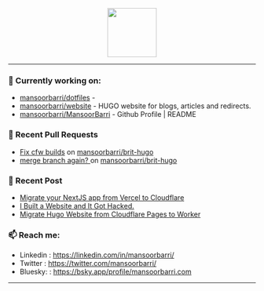 <div align=center>
  
<img width="100" src="https://mansoorbarri.com/img/logo/logo.svg">
</div>

---

### 👷 Currently working on: 

- [mansoorbarri/dotfiles](https://github.com/mansoorbarri/dotfiles) - 
- [mansoorbarri/website](https://github.com/mansoorbarri/website) - HUGO website for blogs, articles and redirects.
- [mansoorbarri/MansoorBarri](https://github.com/mansoorbarri/MansoorBarri) - Github Profile | README

### 🔨 Recent Pull Requests

- [Fix cfw builds](https://github.com/mansoorbarri/brit-hugo/pull/5) on [mansoorbarri/brit-hugo](https://github.com/mansoorbarri/brit-hugo)
- [merge branch again? ](https://github.com/mansoorbarri/brit-hugo/pull/4) on [mansoorbarri/brit-hugo](https://github.com/mansoorbarri/brit-hugo)

### 📰 Recent Post

- [Migrate your NextJS app from Vercel to Cloudflare](https://mansoorbarri.com/migrating-from-vercel/)
- [I Built a Website and It Got Hacked.](https://mansoorbarri.com/i-got-hacked/)
- [Migrate Hugo Website from Cloudflare Pages to Worker](https://mansoorbarri.com/pages-to-workers-cf/)

### 📫 Reach me:
- Linkedin  : <https://linkedin.com/in/mansoorbarri/>
- Twitter   : <https://twitter.com/mansoorbarri/>
- Bluesky:  : <https://bsky.app/profile/mansoorbarri.com>
---
